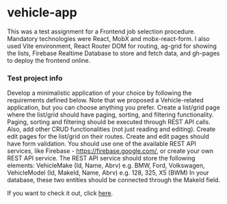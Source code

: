 # vehicle-app

This was a test assignment for a Frontend job selection procedure. Mandatory technologies were React, MobX and mobx-react-form. I also used Vite environment, React Router DOM for routing, ag-grid for showing the lists, Firebase Realtime Database to store and fetch data, and gh-pages to deploy the frontend online.

### Test project info

Develop a minimalistic application of your choice by following the requirements defined below. Note that we proposed a Vehicle-related application, but you can choose anything you prefer.
Create a list/grid page where the list/grid should have paging, sorting, and filtering functionality.
Paging, sorting and filtering should be executed through REST API calls.
Also, add other CRUD functionalities (not just reading and editing).
Create edit pages for the list/grid on their routes.
Create and edit pages should have form validation.
You should use one of the available REST API services, like Firebase - https://firebase.google.com/, or create your own REST API service.
The REST API service should store the following elements:
VehicleMake (Id, Name, Abrv) e.g. BMW, Ford, Volkswagen,
VehicleModel (Id, MakeId, Name, Abrv) e.g. 128, 325, X5 (BWM)
In your database, these two entities should be connected through the MakeId field.

If you want to check it out, click [here](https://dominoto.github.io/vehicle-app/).
